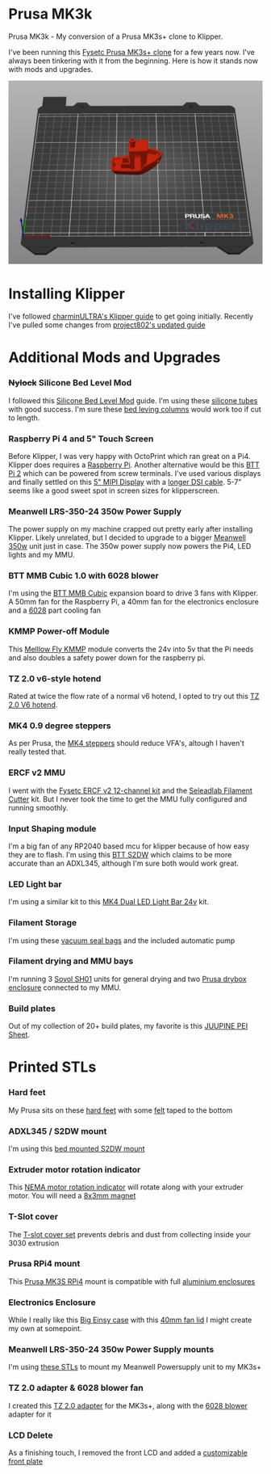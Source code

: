 # Prusa MK3k

Prusa MK3k - My conversion of a Prusa MK3s+ clone to Klipper.

I've been running this [Fysetc Prusa MK3s+ clone](https://s.click.aliexpress.com/e/_oB2yb0x) for a few years now. I've always been tinkering with it from the beginning. Here is how it stands now with mods and upgrades.

![slicer](assets/slicer.png)


# Installing Klipper

I've followed [charminULTRA's Klipper guide](https://github.com/charminULTRA/Klipper-Input-Shaping-MK3S-Upgrade) to get going initially. Recently I've pulled some changes from [project802's updated guide](https://github.com/project802/Klipper-Input-Shaping-MK3S-Upgrade)


# Additional Mods and Upgrades

### ~~Nylock~~ Silicone Bed Level Mod

I followed this [Silicone Bed Level Mod](https://www.schweinert.com/silicone-bed-level-mod-prusa-mk3/) guide. I'm using these [silicone tubes](https://s.click.aliexpress.com/e/_oCNcppl) with good success. I'm sure these [bed leving columns](https://s.click.aliexpress.com/e/_olThvdz) would work too if cut to length.

### Raspberry Pi 4 and 5" Touch Screen

Before Klipper, I was very happy with OctoPrint which ran great on a Pi4. Klipper does requires a [Raspberry Pi](https://s.click.aliexpress.com/e/_on8JnaX). Another alternative would be this [BTT Pi 2](https://s.click.aliexpress.com/e/_oEV29sb) which can be powered from screw terminals. I've used various displays and finally settled on this [5" MIPI Display](https://s.click.aliexpress.com/e/_onpiPqB) with a [longer DSI cable](https://s.click.aliexpress.com/e/_oB68LnZ). 5-7" seems like a good sweet spot in screen sizes for klipperscreen.

### Meanwell LRS-350-24 350w Power Supply

The power supply on my machine crapped out pretty early after installing Klipper. Likely unrelated, but I decided to upgrade to a bigger [Meanwell 350w](https://s.click.aliexpress.com/e/_oExWxLh) unit just in case. The 350w power supply now powers the Pi4, LED lights and my MMU.

### BTT MMB Cubic 1.0 with 6028 blower

I'm using the [BTT MMB Cubic](https://s.click.aliexpress.com/e/_omvtHcw) expansion board to drive 3 fans with Klipper. A 50mm fan for the Raspberry Pi, a 40mm fan for the electronics enclosure and a [6028](https://s.click.aliexpress.com/e/_ooHfhSW) part cooling fan

### KMMP Power-off Module

This [Melllow Fly KMMP](https://s.click.aliexpress.com/e/_oBRjS79) module converts the 24v into 5v that the Pi needs and also doubles a safety power down for the raspberry pi.

### TZ 2.0 v6-style hotend

Rated at twice the flow rate of a normal v6 hotend, I opted to try out this [TZ 2.0 V6 hotend](https://s.click.aliexpress.com/e/_oofLEeJ).

### MK4 0.9 degree steppers

As per Prusa, the [MK4 steppers](https://s.click.aliexpress.com/e/_ok2TuVv) should reduce VFA's, altough I haven't really tested that.

### ERCF v2 MMU

I went with the [Fysetc ERCF v2 12-channel kit](https://s.click.aliexpress.com/e/_opTF3ZV) and the [Seleadlab Filament Cutter](https://s.click.aliexpress.com/e/_okhysFz) kit. But I never took the time to get the MMU fully configured and running smoothly.

### Input Shaping module

I'm a big fan of any RP2040 based mcu for klipper because of how easy they are to flash. I'm using this [BTT S2DW](https://s.click.aliexpress.com/e/_okpRPtH) which claims to be more accurate than an ADXL345, although I'm sure both would work great.

### LED Light bar

I'm using a similar kit to this [MK4 Dual LED Light Bar 24v](https://s.click.aliexpress.com/e/_opsoeDh) kit.

### Filament Storage

I'm using these [vacuum seal bags](https://s.click.aliexpress.com/e/_ooiCgQT) and the included automatic pump

### Filament drying and MMU bays

I'm running 3 [Sovol SH01](https://s.click.aliexpress.com/e/_oFkCFo7) units for general drying and two [Prusa drybox enclosure](https://s.click.aliexpress.com/e/_oBO5Jmf) connected to my MMU.

### Build plates

Out of my collection of 20+ build plates, my favorite is this [JUUPINE PEI Sheet](https://s.click.aliexpress.com/e/_oEQbZIX). 


# Printed STLs


### Hard feet

My Prusa sits on these [hard feet](https://www.thingiverse.com/thing:2805753/) with some [felt](https://s.click.aliexpress.com/e/_oEwN37o) taped to the bottom

### ADXL345 / S2DW mount

I'm using this [bed mounted S2DW mount](https://www.printables.com/model/901962-btt-adxl345-s2dw-bedslinger-mount) 

### Extruder motor rotation indicator

This [NEMA motor rotation indicator](https://www.thingiverse.com/thing:2638857) will rotate along with your extruder motor. You will need a [8x3mm magnet](https://s.click.aliexpress.com/e/_oCzKxDc)

### T-Slot cover

The [T-slot cover set](https://www.printables.com/model/1678-original-prusa-i3-mk3-3030-t-slot-extrusion-channe) prevents debris and dust from collecting inside your 3030 extrusion

### Prusa RPi4 mount

This [Prusa MK3S RPi4](https://www.printables.com/model/74438-prusa-mk3s-rpi4b-mount-for-geekworm-aluminium-case) mount is compatible with full [aluminium enclosures](https://s.click.aliexpress.com/e/_oDRr7sw)

### Electronics Enclosure

While I really like this [Big Einsy case](https://www.printables.com/model/31558-big-einsy-case) with this [40mm fan lid](https://www.printables.com/model/538337-new-big-einsy-case-lid-with-40mm-fan) I might create my own at somepoint.

### Meanwell LRS-350-24 350w Power Supply mounts

I'm using [these STLs](https://www.printables.com/model/10432-prusa-mk3-mean-well-lrs-350-specific-mount) to mount my Meanwell Powersupply unit to my MK3s+

### TZ 2.0 adapter & 6028 blower fan

I created this [TZ 2.0 adapter](https://www.printables.com/model/1280924-tz-20-adapter-for-mk3s) for the MK3s+, along with the [6028 blower](https://www.printables.com/model/1308000-tz-20-6028-fan-delta-p-fan-duct-adapter-for-mk3s) adapter for it

### LCD Delete

As a finishing touch, I removed the front LCD and added a [customizable front plate](https://www.printables.com/model/1308004-prusa-front-plate-for-lcd-delete)
